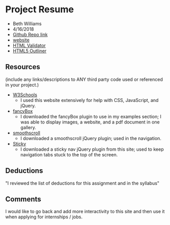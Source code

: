 # Project Resume
* Beth Williams
* 4/16/2018
* [Github Repo link](https://github.com/bwilliams1014/project_resume_williams_beth.git)
* [website](http://bethwilliams.org/resume/)
* [HTML Validator](https://validator.w3.org/nu/?doc=http%3A%2F%2Fbethwilliams.org%2Fresume%2F)
* [HTML5 Outliner](https://gsnedders.html5.org/outliner/process.py?url=http%3A%2F%2Fbethwilliams.org%2Fresume%2F)

## Resources
(include any links/descriptions to ANY third party code used or referenced in your project.)

* [W3Schools](https://www.w3schools.com/default.asp)
    * I used this website extensively for help with CSS, JavaScript, and jQuery.
* [fancyBox](http://fancyapps.com/fancybox/3/)
    * I downloaded the fancyBox plugin to use in my examples section; I was able to display images, a website, and a pdf document in one gallery.
* [smoothscroll](http://www.dwuser.com/education/content/quick-guide-adding-smooth-scrolling-to-your-webpages/)
    * I downloaded a smoothscroll jQuery plugin; used in the navigation.
* [Sticky](http://stickyjs.com/)
    * I downloaded a sticky nav jQuery plugin from this site; used to keep navigation tabs stuck to the top of the screen.

## Deductions
"I reviewed the list of deductions for this assignment and in the syllabus"

## Comments

I would like to go back and add more interactivity to this site and then use it when applying for internships / jobs. 


